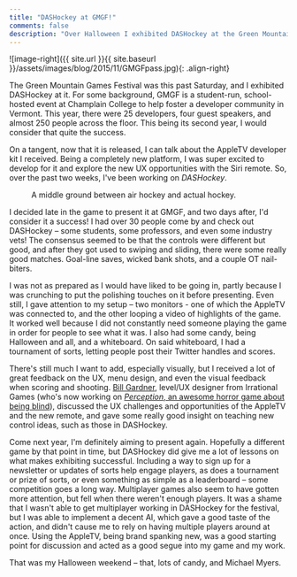 ```yaml
---
title: "DASHockey at GMGF!"
comments: false
description: "Over Halloween I exhibited DASHockey at the Green Mountain Games Festival, and it was an absolute blast."
---
```


![image-right]({{ site.url }}{{ site.baseurl }}/assets/images/blog/2015/11/GMGFpass.jpg){: .align-right}

The Green Mountain Games Festival was this past Saturday, and I exhibited DASHockey at it. For some background, GMGF is a student-run, school-hosted event at Champlain College to help foster a developer community in Vermont. This year, there were 25 developers, four guest speakers, and almost 250 people across the floor. This being its second year, I would consider that quite the success.

On a tangent, now that it is released, I can talk about the AppleTV developer kit I received. Being a completely new platform, I was super excited to develop for it and explore the new UX opportunities with the Siri remote. So, over the past two weeks, I've been working on *DASHockey*.

<figure class="align-center">
  <img src="{{ site.url }}{{ site.baseurl }}/assets/images/blog/2015/11/dashshotgoal.gif" alt="">
  <figcaption>A middle ground between air hockey and actual hockey.</figcaption>
</figure>

I decided late in the game to present it at GMGF, and two days after, I'd consider it a success! I had over 30 people come by and check out DASHockey – some students, some professors, and even some industry vets! The consensus seemed to be that the controls were different but good, and after they got used to swiping and sliding, there were some really good matches. Goal-line saves, wicked bank shots, and a couple OT nail-biters.

I was not as prepared as I would have liked to be going in, partly because I was crunching to put the polishing touches on it before presenting. Even still, I gave attention to my setup – two monitors - one of which the AppleTV was connected to, and the other looping a video of highlights of the game. It worked well because I did not constantly need someone playing the game in order for people to see what it was. I also had some candy, being Halloween and all, and a whiteboard. On said whiteboard, I had a tournament of sorts, letting people post their Twitter handles and scores.

There's still much I want to add, especially visually, but I received a lot of great feedback on the UX, menu design, and even the visual feedback when scoring and shooting. [Bill Gardner](https://twitter.com/GameOnGardner), level/UX designer from Irrational Games (who's now working on [*Perception*, an awesome horror game about being blind](http://www.thedeependgames.com)), discussed the UX challenges and opportunities of the AppleTV and the new remote, and gave some really good insight on teaching new control ideas, such as those in DASHockey.

Come next year, I'm definitely aiming to present again. Hopefully a different game by that point in time, but DASHockey did give me a lot of lessons on what makes exhibiting successful. Including a way to sign up for a newsletter or updates of sorts help engage players, as does a tournament or prize of sorts, or even something as simple as a leaderboard – some competition goes a long way. Multiplayer games also seem to have gotten more attention, but fell when there weren't enough players. It was a shame that I wasn't able to get multiplayer working in DASHockey for the festival, but I was able to implement a decent AI, which gave a good taste of the action, and didn't cause me to rely on having multiple players around at once. Using the AppleTV, being brand spanking new, was a good starting point for discussion and acted as a good segue into my game and my work.

That was my Halloween weekend – that, lots of candy, and Michael Myers.
